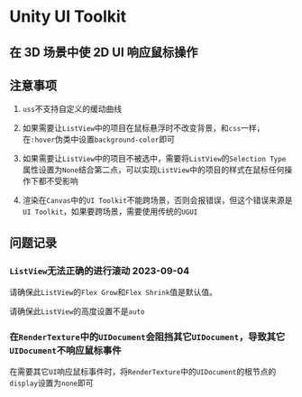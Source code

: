 # Unity UI Toolkit
## 在 3D 场景中使 2D UI 响应鼠标操作



## 注意事项

1. `uss`不支持自定义的缓动曲线

1. 如果需要让`ListView`中的项目在鼠标悬浮时不改变背景，和`css`一样，在`:hover`伪类中设置`background-color`即可

1. 如果需要让`ListView`中的项目不被选中，需要将`ListView`的`Selection Type`属性设置为`None`结合第二点，可以实现`ListView`中的项目的样式在鼠标任何操作下都不受影响

1. 渲染在`Canvas`中的`UI Toolkit`不能跨场景，否则会报错误，但这个错误来源是`UI Toolkit`，如果要跨场景，需要使用传统的`UGUI`

## 问题记录

### `ListView`无法正确的进行滚动 2023-09-04

请确保此`ListView`的`Flex Grow`和`Flex Shrink`值是默认值。

请确保此`ListView`的高度设置不是`auto`

### 在`RenderTexture`中的`UIDocument`会阻挡其它`UIDocument`，导致其它`UIDocument`不响应鼠标事件

在需要其它`UI`响应鼠标事件时，将`RenderTexture`中的`UIDocument`的根节点的`display`设置为`none`即可
